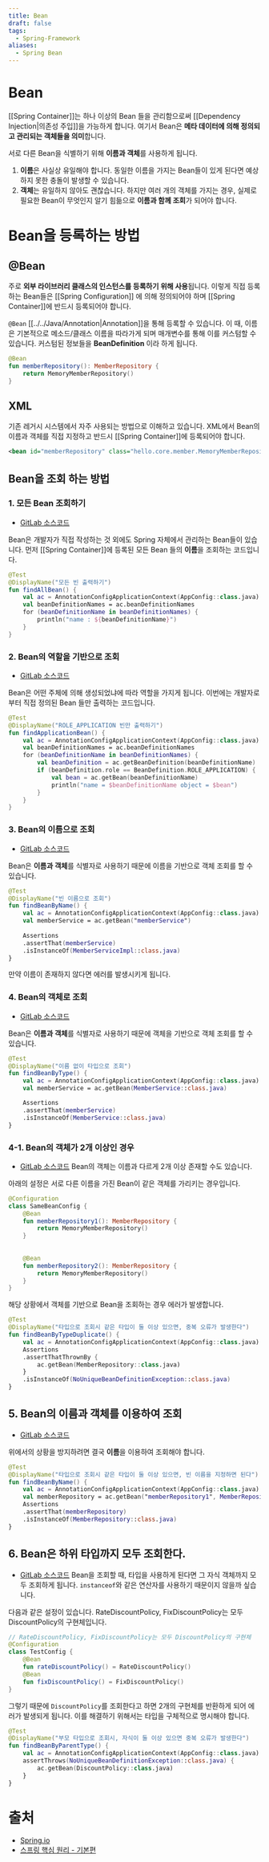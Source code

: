```yaml
---
title: Bean
draft: false
tags:
  - Spring-Framework
aliases:
  - Spring Bean
---
```

# Bean 
[[Spring Container]]는 하나 이상의 Bean 들을 관리함으로써 [[Dependency Injection|의존성 주입]]을 가능하게 합니다. 여기서 Bean은 **메타 데이터에 의해 정의되고 관리되는 객체들을 의미**합니다. 

서로 다른 Bean을 식별하기 위해 **이름과 객체**를 사용하게 됩니다. 
1. **이름**은 사실상 유일해야 합니다. 동일한 이름을 가지는 Bean들이 있게 된다면 예상하지 못한 충돌이 발생할 수 있습니다.  
2. **객체**는 유일하지 않아도 괜찮습니다. 하지만 여러 개의 객체를 가지는 경우, 실제로 필요한 Bean이 무엇인지 알기 힘듦으로 **이름과 함께 조회**가 되어야 합니다. 

# Bean을 등록하는 방법 

## @Bean 
주로 **외부 라이브러리 클래스의 인스턴스를 등록하기 위해 사용**됩니다. 이렇게 직접 등록하는 Bean들은 [[Spring Configuration]] 에 의해 정의되어야 하며 [[Spring Container]]에 반드시 등록되어야 합니다. 

`@Bean` [[../../Java/Annotation|Annotation]]을 통해 등록할 수 있습니다. 이 때, 이름은 기본적으로 메소드/클래스 이름을 따라가게 되며  매개변수를 통해 이를 커스텀할 수 있습니다. 커스텀된 정보들을 **BeanDefinition** 이라 하게 됩니다.
``` kotlin
@Bean  
fun memberRepository(): MemberRepository {  
    return MemoryMemberRepository()  
}
```

## XML 
기존 레거시 시스템에서 자주 사용되는 방법으로 이해하고 있습니다. XML에서 Bean의 이름과 객체를 직접 지정하고 반드시 [[Spring Container]]에 등록되어야 합니다. 

``` xml
<bean id="memberRepository" class="hello.core.member.MemoryMemberRepository" />
```

## Bean을 조회 하는 방법 

### 1. 모든 Bean 조회하기 
- [GitLab 소스코드](https://gitlab.com/kyudo.hwang/spring-core/-/blob/a333801fa8b9ec7532ac242d605834c882da9df6/src/test/kotlin/hello/core/beanfind/ApplicationContextInfoTest.kt#L14)

Bean은 개발자가 직접 작성하는 것 외에도 Spring 자체에서 관리하는 Bean들이 있습니다. 먼저 [[Spring Container]]에 등록된 모든 Bean 들의 **이름**을 조회하는 코드입니다. 

``` kotlin
@Test
@DisplayName("모든 빈 출력하기")
fun findAllBean() {
	val ac = AnnotationConfigApplicationContext(AppConfig::class.java)
	val beanDefinitionNames = ac.beanDefinitionNames
	for (beanDefinitionName in beanDefinitionNames) {
		println("name : ${beanDefinitionName}")
	}
}
```

### 2. Bean의 역할을 기반으로 조회 
- [GitLab 소스코드](https://gitlab.com/kyudo.hwang/spring-core/-/blob/a333801fa8b9ec7532ac242d605834c882da9df6/src/test/kotlin/hello/core/beanfind/ApplicationContextInfoTest.kt#L23)

Bean은 어떤 주체에 의해 생성되었냐에 따라 역할을 가지게 됩니다. 이번에는 개발자로부터 직접 정의된 Bean 들만 출력하는 코드입니다. 

``` kotlin
@Test
@DisplayName("ROLE_APPLICATION 빈만 출력하기")
fun findApplicationBean() {
	val ac = AnnotationConfigApplicationContext(AppConfig::class.java)
	val beanDefinitionNames = ac.beanDefinitionNames
	for (beanDefinitionName in beanDefinitionNames) {
		val beanDefinition = ac.getBeanDefinition(beanDefinitionName)
		if (beanDefinition.role == BeanDefinition.ROLE_APPLICATION) {
			val bean = ac.getBean(beanDefinitionName)
			println("name = $beanDefinitionName object = $bean")
		}
	}
}
```

### 3. Bean의 이름으로 조회 
- [GitLab 소스코드](https://gitlab.com/kyudo.hwang/spring-core/-/blob/c7eb808d23ddb6a5c90a58e459e87c3c930d4b89/src/test/kotlin/hello/core/beanfind/ApplicationContextBasicFindTest.kt#L16)

Bean은 **이름과 객체**를 식별자로 사용하기 때문에 이름을 기반으로 객체 조회를 할 수 있습니다.
``` kotlin
@Test
@DisplayName("빈 이름으로 조회")
fun findBeanByName() {
	val ac = AnnotationConfigApplicationContext(AppConfig::class.java)
	val memberService = ac.getBean("memberService")	   
	
	Assertions
	.assertThat(memberService)
	.isInstanceOf(MemberServiceImpl::class.java)
}
```

만약 이름이 존재하지 않다면 에러를 발생시키게 됩니다.
### 4. Bean의 객체로 조회 
- [GitLab 소스코드](https://gitlab.com/kyudo.hwang/spring-core/-/blob/46301d1f3af73bd8baf116c0c1787cc221bb5ddc/src/test/kotlin/hello/core/beanfind/ApplicationContextBasicFindTest.kt#L24)

Bean은 **이름과 객체**를 식별자로 사용하기 때문에 객체을 기반으로 객체 조회를 할 수 있습니다. 
``` kotlin
@Test
@DisplayName("이름 없이 타입으로 조회")
fun findBeanByType() {
	val ac = AnnotationConfigApplicationContext(AppConfig::class.java)
	val memberService = ac.getBean(MemberService::class.java)

	Assertions
	.assertThat(memberService)
	.isInstanceOf(MemberService::class.java)
}
```

### 4-1. Bean의 객체가 2개 이상인 경우 
- [GitLab 소스코드](https://gitlab.com/kyudo.hwang/spring-core/-/blob/98b6a5711239d5c1a784dcc67a516975d04d875f/src/test/kotlin/hello/core/beanfind/ApplicationContextSameBeanFindTest.kt#L32)
Bean의 객체는 이름과 다르게 2개 이상 존재할 수도 있습니다.

아래의 설정은 서로 다른 이름을 가진 Bean이 같은 객체를 가리키는 경우입니다.
``` kotlin
@Configuration  
class SameBeanConfig {  
    @Bean  
    fun memberRepository1(): MemberRepository {  
        return MemoryMemberRepository()  
    }  
  
  
    @Bean  
    fun memberRepository2(): MemberRepository {  
        return MemoryMemberRepository()  
    }  
}
```

해당 상황에서 객체를 기반으로 Bean을 조회하는 경우 에러가 발생합니다.
``` kotlin
@Test  
@DisplayName("타입으로 조회시 같은 타입이 둘 이상 있으면, 중복 오류가 발생한다")  
fun findBeanByTypeDuplicate() {  
	val ac = AnnotationConfigApplicationContext(AppConfig::class.java)
    Assertions
    .assertThatThrownBy {  
        ac.getBean(MemberRepository::class.java)  
    }
    .isInstanceOf(NoUniqueBeanDefinitionException::class.java)  
}
```

## 5. Bean의 이름과 객체를 이용하여 조회 
- [GitLab 소스코드](https://gitlab.com/kyudo.hwang/spring-core/-/blob/98b6a5711239d5c1a784dcc67a516975d04d875f/src/test/kotlin/hello/core/beanfind/ApplicationContextSameBeanFindTest.kt#L40)

위에서의 상황을 방지하려면 결국 **이름**을 이용하여 조회해야 합니다.
``` kotlin
@Test  
@DisplayName("타입으로 조회시 같은 타입이 둘 이상 있으면, 빈 이름을 지정하면 된다")  
fun findBeanByName() {  
	val ac = AnnotationConfigApplicationContext(AppConfig::class.java)
    val memberRepository = ac.getBean("memberRepository1", MemberRepository::class.java)  
    Assertions
    .assertThat(memberRepository)
    .isInstanceOf(MemberRepository::class.java)  
}
```

## 6. Bean은 하위 타입까지 모두 조회한다.
- [GitLab 소스코드](https://gitlab.com/kyudo.hwang/spring-core/-/blob/b4d530acaaeb3b3d9db66e5a2bd5e0d3157ac0e2/src/test/kotlin/hello/core/beanfind/ApplicationContextExtendsFindTest.kt#L29)
Bean을 조회할 때, 타입을 사용하게 된다면 그 자식 객체까지 모두 조회하게 됩니다. `instanceof`와 같은 연산자를 사용하기 때문이지 않을까 싶습니다. 

다음과 같은 설정이 있습니다. 
RateDiscountPolicy, FixDiscountPolicy는 모두 DiscountPolicy의 구현체입니다.
``` kotlin
// RateDiscountPolicy, FixDiscountPolicy는 모두 DiscountPolicy의 구현체
@Configuration
class TestConfig {
	@Bean
	fun rateDiscountPolicy() = RateDiscountPolicy()
	@Bean
	fun fixDiscountPolicy() = FixDiscountPolicy()
}
```

그렇기 때문에 `DiscountPolicy`를 조회한다고 하면 2개의 구현체를 반환하게 되어 에러가 발생되게 됩니다. 이를 해결하기 위해서는 타입을 구체적으로 명시해야 합니다.
``` kotlin
@Test
@DisplayName("부모 타입으로 조회시, 자식이 둘 이상 있으면 중복 오류가 발생한다")
fun findBeanByParentType() {
	val ac = AnnotationConfigApplicationContext(AppConfig::class.java)
	assertThrows(NoUniqueBeanDefinitionException::class.java) {
		ac.getBean(DiscountPolicy::class.java)
	}
}
```
# 출처
- [Spring.io](https://docs.spring.io/spring-framework/reference/core/beans/definition.html)
- [스프링 핵심 원리 - 기본편](https://www.inflearn.com/course/%EC%8A%A4%ED%94%84%EB%A7%81-%ED%95%B5%EC%8B%AC-%EC%9B%90%EB%A6%AC-%EA%B8%B0%EB%B3%B8%ED%8E%B8/dashboard)
